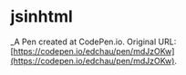 # jsinhtml
 _A Pen created at CodePen.io. Original URL: [https://codepen.io/edchau/pen/mdJzOKw](https://codepen.io/edchau/pen/mdJzOKw).

 